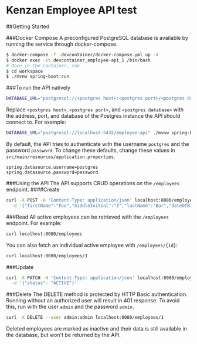 # Kenzan Employee API test

##Getting Started

###Docker Compose
A preconfigured PostgreSQL database is available by running the service through docker-compose.
```bash
$ docker-compose -f .devcontainer/docker-compose.yml up -d
$ docker exec -it devcontainer_employee-api_1 /bin/bash
# Once in the container, run
$ cd workspace
$ ./mvnw spring-boot:run
```
###To run the API natively
```bash
DATABASE_URL="postgresql://<postgres host>:<postgres port>/<postgres database>" ./mvnw spring-boot:run
```
Replace `<postgres host>`, `<postgres port>`, and `<postgres database>` with the address, port, and database of the Postgres instance the API should connect to. For example:
```bash
DATABASE_URL="postgresql://localhost:5432/employee-api" ./mvnw spring-boot:run
```
By default, the API tries to authenticate with the username `postgres` and the password `password`.
To change these defaults, change these values in `src/main/resources/application.properties`.
```
spring.datasource.username=postgres
spring.datasource.password=password
```
###Using the API
The API supports CRUD operations on the `/employees` endpoint. 
####Create
```bash
curl -X POST -H 'Content-Type: application/json' localhost:8080/employees \
  -d '{"firstName":"Foo","middleInitial":"Z","lastName":"Bar","dateOfBirth":"1970-01-01","dateOfEmployment":"2022-01-01","status":"ACTIVE"}'
```
###Read
All active employees can be retrieved with the `/employees` endpoint. For example: 
```bash
curl localhost:8080/employees
```
You can also fetch an individual active employee with `/employees/{id}`: 
```bash
curl localhost:8080/employees/1
```
###Update
```bash
curl -X PATCH -H 'Content-Type: application/json' localhost:8080/employees/1 \
  -d '{"status": "ACTIVE"}'
```
###Delete
The DELETE method is protected by HTTP Basic authentication. Running without an authorized user will result in 401 response. To avoid this, run with the user `admin` and the password `admin`.
```bash
curl -X DELETE --user admin:admin localhost:8080/employees/1
```
Deleted employees are marked as inactive and their data is still available in the database, but won't be returned by the API.